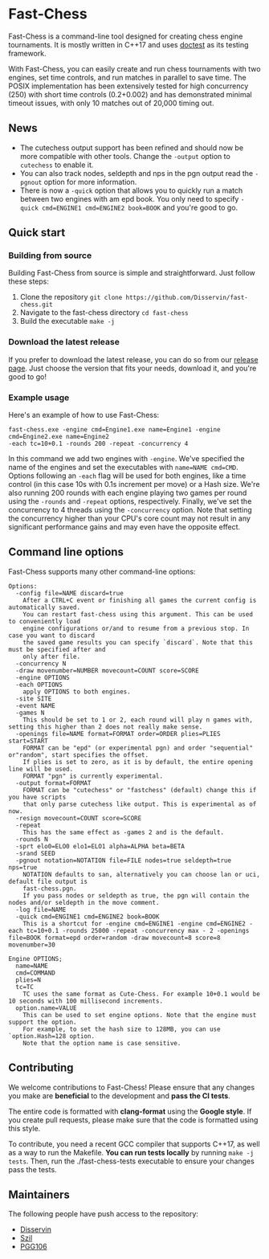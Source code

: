 # Fast-Chess

Fast-Chess is a command-line tool designed for creating chess engine tournaments. It is mostly written in C++17 and
uses [doctest](https://github.com/doctest/doctest) as its testing framework.

With Fast-Chess, you can easily create and run chess tournaments with two engines,
set time controls, and run matches in parallel to save time.
The POSIX implementation has been extensively tested for high concurrency (250) with short time controls (0.2+0.002) and
has demonstrated minimal timeout issues, with only 10 matches out of 20,000 timing out.

## News

- The cutechess output support has been refined and should now be more compatible with other tools.
  Change the `-output` option to `cutechess` to enable it.
- You can also track nodes, seldepth and nps in the pgn output read the `-pgnout` option for more information.
- There is now a `-quick` option that allows you to quickly run a match between two engines with am epd book.
  You only need to specify `-quick cmd=ENGINE1 cmd=ENGINE2 book=BOOK` and you're good to go.

## Quick start

### Building from source

Building Fast-Chess from source is simple and straightforward. Just follow these steps:

1. Clone the repository `git clone https://github.com/Disservin/fast-chess.git`
2. Navigate to the fast-chess directory `cd fast-chess`
3. Build the executable `make -j`

### Download the latest release

If you prefer to download the latest release, you can do so from
our [release page](https://github.com/Disservin/fast-chess/releases).
Just choose the version that fits your needs, download it, and you're good to go!

### Example usage

Here's an example of how to use Fast-Chess:

```
fast-chess.exe -engine cmd=Engine1.exe name=Engine1 -engine cmd=Engine2.exe name=Engine2
-each tc=10+0.1 -rounds 200 -repeat -concurrency 4
```

In this command we add two engines with `-engine`. We've specified the name of the
engines and set the executables with `name=NAME cmd=CMD`. Options following an `-each` flag will be
used for both engines, like a time control (in this case 10s with 0.1s increment per move) or a Hash size.
We're also running 200 rounds with each engine playing two games per round using the `-rounds` and `-repeat` options,
respectively. Finally, we've set the concurrency to 4 threads using the `-concurrency` option.
Note that setting the concurrency higher than your CPU's core count may not result in any significant performance gains
and may even have the opposite effect.

## Command line options

Fast-Chess supports many other command-line options:

```
Options:
  -config file=NAME discard=true
    After a CTRL+C event or finishing all games the current config is automatically saved.
    You can restart fast-chess using this argument. This can be used to conveniently load
    engine configurations or/and to resume from a previous stop. In case you want to discard
    the saved game results you can specify `discard`. Note that this must be specified after and
    only after file.
  -concurrency N
  -draw movenumber=NUMBER movecount=COUNT score=SCORE
  -engine OPTIONS
  -each OPTIONS
    apply OPTIONS to both engines.
  -site SITE
  -event NAME
  -games N
    This should be set to 1 or 2, each round will play n games with, setting this higher than 2 does not really make sense.
  -openings file=NAME format=FORMAT order=ORDER plies=PLIES start=START
    FORMAT can be "epd" (or experimental pgn) and order "sequential" or"random", start specifies the offset.
    If plies is set to zero, as it is by default, the entire opening line will be used.
    FORMAT "pgn" is currently experimental.
  -output format=FORMAT
    FORMAT can be "cutechess" or "fastchess" (default) change this if you have scripts
    that only parse cutechess like output. This is experimental as of now.
  -resign movecount=COUNT score=SCORE
  -repeat
    This has the same effect as -games 2 and is the default.
  -rounds N
  -sprt elo0=ELO0 elo1=ELO1 alpha=ALPHA beta=BETA
  -srand SEED
  -pgnout notation=NOTATION file=FILE nodes=true seldepth=true nps=true
    NOTATION defaults to san, alternatively you can choose lan or uci, default file output is
    fast-chess.pgn.
    If you pass nodes or seldepth as true, the pgn will contain the nodes and/or seldepth in the move comment.
  -log file=NAME
  -quick cmd=ENGINE1 cmd=ENGINE2 book=BOOK
    This is a shortcut for -engine cmd=ENGINE1 -engine cmd=ENGINE2 -each tc=10+0.1 -rounds 25000 -repeat -concurrency max - 2 -openings file=BOOK format=epd order=random -draw movecount=8 score=8 movenumber=30

Engine OPTIONS;
  name=NAME
  cmd=COMMAND
  plies=N
  tc=TC
    TC uses the same format as Cute-Chess. For example 10+0.1 would be 10 seconds with 100 millisecond increments.
  option.name=VALUE
    This can be used to set engine options. Note that the engine must support the option.
    For example, to set the hash size to 128MB, you can use `option.Hash=128 option.
    Note that the option name is case sensitive.

```

## Contributing

We welcome contributions to Fast-Chess! Please ensure that any changes you make are **beneficial** to the development
and **pass the CI tests**.

The entire code is formatted with **clang-format** using the **Google style**. If you create pull requests, please make
sure that the code is formatted using this style.

To contribute, you need a recent GCC compiler that supports C++17, as well as a way to run the Makefile. **You can run
tests locally** by running `make -j tests`.
Then, run the ./fast-chess-tests executable to ensure your changes pass the tests.

## Maintainers

The following people have push access to the repository:

- [Disservin](https://github.com/Disservin)
- [Szil](https://github.com/SzilBalazs)
- [PGG106](https://github.com/PGG106)
